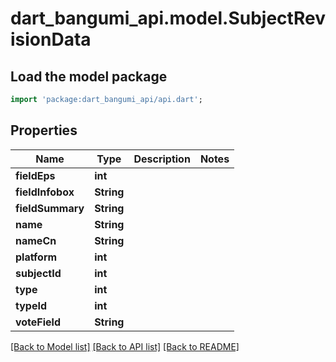 # dart_bangumi_api.model.SubjectRevisionData

## Load the model package
```dart
import 'package:dart_bangumi_api/api.dart';
```

## Properties
Name | Type | Description | Notes
------------ | ------------- | ------------- | -------------
**fieldEps** | **int** |  | 
**fieldInfobox** | **String** |  | 
**fieldSummary** | **String** |  | 
**name** | **String** |  | 
**nameCn** | **String** |  | 
**platform** | **int** |  | 
**subjectId** | **int** |  | 
**type** | **int** |  | 
**typeId** | **int** |  | 
**voteField** | **String** |  | 

[[Back to Model list]](../README.md#documentation-for-models) [[Back to API list]](../README.md#documentation-for-api-endpoints) [[Back to README]](../README.md)



